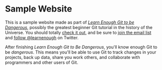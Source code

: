 # Sample Website

This is a sample website made as part of [*Learn Enough Git to be Dangerous*](https://www.learnenough.com/git-tutoorial), possibly the greatest
beginner Git tutorial in the history of the Universe. You should totally [check it out](https://www.learngnough.com/git-tutoral), and be sure to [join the email list](https://www.learnenough.com/#email_list) and [follow @learnenough](http://twitter.com/learnenough) on Twitter.

After finishing *Learn Enough Git to Be Dangerous*, you'll know enough Git to be *dangerous*. This means you'll be able to use Git to track changes in your projects, back up data, share you work others, and collaborate with programmers and other users of Git.